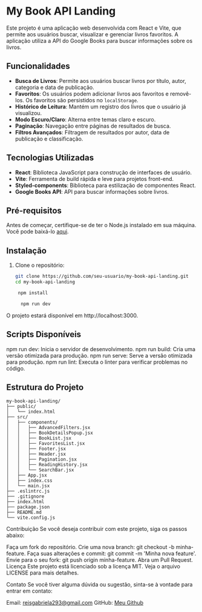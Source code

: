 # My Book API Landing

Este projeto é uma aplicação web desenvolvida com React e Vite, que permite aos usuários buscar, visualizar e gerenciar livros favoritos. A aplicação utiliza a API do Google Books para buscar informações sobre os livros.

## Funcionalidades

- **Busca de Livros**: Permite aos usuários buscar livros por título, autor, categoria e data de publicação.
- **Favoritos**: Os usuários podem adicionar livros aos favoritos e removê-los. Os favoritos são persistidos no `localStorage`.
- **Histórico de Leitura**: Mantém um registro dos livros que o usuário já visualizou.
- **Modo Escuro/Claro**: Alterna entre temas claro e escuro.
- **Paginação**: Navegação entre páginas de resultados de busca.
- **Filtros Avançados**: Filtragem de resultados por autor, data de publicação e classificação.

## Tecnologias Utilizadas

- **React**: Biblioteca JavaScript para construção de interfaces de usuário.
- **Vite**: Ferramenta de build rápida e leve para projetos front-end.
- **Styled-components**: Biblioteca para estilização de componentes React.
- **Google Books API**: API para buscar informações sobre livros.

## Pré-requisitos

Antes de começar, certifique-se de ter o Node.js instalado em sua máquina. Você pode baixá-lo [aqui](https://nodejs.org/).

## Instalação

1. Clone o repositório:
   ```bash
   git clone https://github.com/seu-usuario/my-book-api-landing.git
   cd my-book-api-landing

    npm install

     npm run dev


O projeto estará disponível em http://localhost:3000.

## Scripts Disponíveis

npm run dev: Inicia o servidor de desenvolvimento.
npm run build: Cria uma versão otimizada para produção.
npm run serve: Serve a versão otimizada para produção.
npm run lint: Executa o linter para verificar problemas no código.

## Estrutura do Projeto

```
my-book-api-landing/
├── public/
│   └── index.html
├── src/
│   ├── components/
│   │   ├── AdvancedFilters.jsx
│   │   ├── BookDetailsPopup.jsx
│   │   ├── BookList.jsx
│   │   ├── FavoritesList.jsx
│   │   ├── Footer.jsx
│   │   ├── Header.jsx
│   │   ├── Pagination.jsx
│   │   ├── ReadingHistory.jsx
│   │   └── SearchBar.jsx
│   ├── App.jsx
│   ├── index.css
│   └── main.jsx
├── .eslintrc.js
├── .gitignore
├── index.html
├── package.json
├── README.md
└── vite.config.js
```



Contribuição
Se você deseja contribuir com este projeto, siga os passos abaixo:

Faça um fork do repositório.
Crie uma nova branch: git checkout -b minha-feature.
Faça suas alterações e commit: git commit -m 'Minha nova feature'.
Envie para o seu fork: git push origin minha-feature.
Abra um Pull Request.
Licença
Este projeto está licenciado sob a licença MIT. Veja o arquivo LICENSE para mais detalhes.

Contato
Se você tiver alguma dúvida ou sugestão, sinta-se à vontade para entrar em contato:

Email: reisgabriela293@gmail.com
GitHub: [Meu Github](https://github.com/dev-gabis)